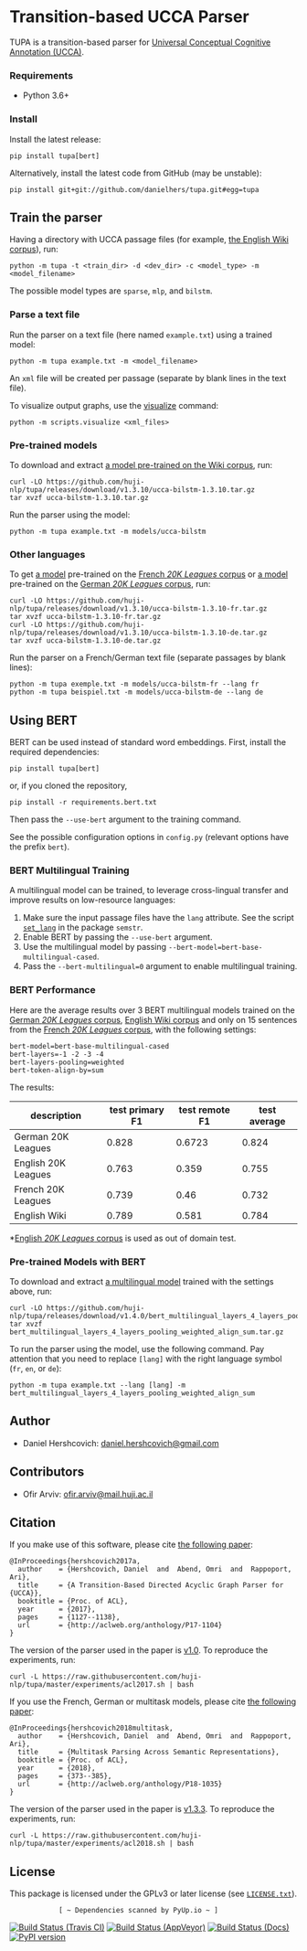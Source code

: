 Transition-based UCCA Parser
============================
TUPA is a transition-based parser for [Universal Conceptual Cognitive Annotation (UCCA)][1].

### Requirements
* Python 3.6+

### Install

Install the latest release:

    pip install tupa[bert]

Alternatively, install the latest code from GitHub (may be unstable):

    pip install git+git://github.com/danielhers/tupa.git#egg=tupa

Train the parser
----------------

Having a directory with UCCA passage files
(for example, [the English Wiki corpus](https://github.com/UniversalConceptualCognitiveAnnotation/UCCA_English-Wiki)),
run:

    python -m tupa -t <train_dir> -d <dev_dir> -c <model_type> -m <model_filename>

The possible model types are `sparse`, `mlp`, and `bilstm`.

### Parse a text file

Run the parser on a text file (here named `example.txt`) using a trained model:

    python -m tupa example.txt -m <model_filename>

An `xml` file will be created per passage (separate by blank lines in the text file).

To visualize output graphs, use the [visualize](https://github.com/danielhers/ucca/blob/master/scripts/visualize.py) command:

    python -m scripts.visualize <xml_files>

### Pre-trained models

To download and extract [a model pre-trained on the Wiki corpus](https://github.com/huji-nlp/tupa/releases/download/v1.3.10/ucca-bilstm-1.3.10.tar.gz), run:

    curl -LO https://github.com/huji-nlp/tupa/releases/download/v1.3.10/ucca-bilstm-1.3.10.tar.gz
    tar xvzf ucca-bilstm-1.3.10.tar.gz

Run the parser using the model:

    python -m tupa example.txt -m models/ucca-bilstm
    
### Other languages

To get [a model](https://github.com/huji-nlp/tupa/releases/download/v1.3.10/ucca-bilstm-1.3.10-fr.tar.gz) pre-trained on the [French *20K Leagues* corpus](https://github.com/UniversalConceptualCognitiveAnnotation/UCCA_French-20K)
or [a model](https://github.com/huji-nlp/tupa/releases/download/v1.3.10/ucca-bilstm-1.3.10-de.tar.gz) pre-trained on the [German *20K Leagues* corpus](https://github.com/UniversalConceptualCognitiveAnnotation/UCCA_German-20K), run:

    curl -LO https://github.com/huji-nlp/tupa/releases/download/v1.3.10/ucca-bilstm-1.3.10-fr.tar.gz
    tar xvzf ucca-bilstm-1.3.10-fr.tar.gz
    curl -LO https://github.com/huji-nlp/tupa/releases/download/v1.3.10/ucca-bilstm-1.3.10-de.tar.gz
    tar xvzf ucca-bilstm-1.3.10-de.tar.gz

Run the parser on a French/German text file (separate passages by blank lines):

    python -m tupa exemple.txt -m models/ucca-bilstm-fr --lang fr
    python -m tupa beispiel.txt -m models/ucca-bilstm-de --lang de

Using BERT
----------
BERT can be used instead of standard word embeddings.
First, install the required dependencies:

    pip install tupa[bert]

or, if you cloned the repository,

    pip install -r requirements.bert.txt
    
Then pass the `--use-bert` argument to the training command.

See the possible configuration options in `config.py` (relevant options have the prefix `bert`).

### BERT Multilingual Training
A multilingual model can be trained, to leverage
cross-lingual transfer and improve results on low-resource languages:

1. Make sure the input passage files have the `lang` attribute. See the script [`set_lang`](https://github.com/huji-nlp/semstr/blob/master/semstr/scripts/set_lang.py) in the package `semstr`.
2. Enable BERT by passing the `--use-bert` argument.
3. Use the multilingual model by passing `--bert-model=bert-base-multilingual-cased`.
4. Pass the `--bert-multilingual=0` argument to enable multilingual training.

### BERT Performance
Here are the average results over 3 BERT multilingual models trained on the [German _20K Leagues_ corpus](https://github.com/UniversalConceptualCognitiveAnnotation/UCCA_German-20K),
[English Wiki corpus](https://github.com/UniversalConceptualCognitiveAnnotation/UCCA_English-Wiki) 
and only on 15 sentences from the [French _20K Leagues_ corpus](https://github.com/UniversalConceptualCognitiveAnnotation/UCCA_French-20K), 
with the following settings:
```
bert-model=bert-base-multilingual-cased
bert-layers=-1 -2 -3 -4
bert-layers-pooling=weighted
bert-token-align-by=sum
```
The results:

| description          | test primary F1 | test remote F1 | test average |
| --------------------  | ------------------- | --------------- | ---------------- |
| German 20K Leagues |      0.828           |     0.6723        |    0.824          |
| English 20K Leagues |      0.763           |     0.359        |    0.755          |
| French 20K Leagues |      0.739           |     0.46        |    0.732          |
| English Wiki |      0.789           |     0.581        |    0.784          |

*[English _20K Leagues_ corpus](https://github.com/UniversalConceptualCognitiveAnnotation/UCCA_English-20K) is used as out of domain test.

### Pre-trained Models with BERT

To download and extract [a multilingual model](https://github.com/huji-nlp/tupa/releases/download/v1.4.0/bert_multilingual_layers_4_layers_pooling_weighted_align_sum.tar.gz) trained with the settings above, run:

    curl -LO https://github.com/huji-nlp/tupa/releases/download/v1.4.0/bert_multilingual_layers_4_layers_pooling_weighted_align_sum.tar.gz
    tar xvzf bert_multilingual_layers_4_layers_pooling_weighted_align_sum.tar.gz

To run the parser using the model, use the following command. Pay attention that you need to replace `[lang]` with
 the right language symbol (`fr`, `en`, or `de`):

    python -m tupa example.txt --lang [lang] -m bert_multilingual_layers_4_layers_pooling_weighted_align_sum

Author
------
* Daniel Hershcovich: daniel.hershcovich@gmail.com

Contributors
------------
* Ofir Arviv: ofir.arviv@mail.huji.ac.il


Citation
--------
If you make use of this software, please cite [the following paper](http://aclweb.org/anthology/P17-1104):

    @InProceedings{hershcovich2017a,
      author    = {Hershcovich, Daniel  and  Abend, Omri  and  Rappoport, Ari},
      title     = {A Transition-Based Directed Acyclic Graph Parser for {UCCA}},
      booktitle = {Proc. of ACL},
      year      = {2017},
      pages     = {1127--1138},
      url       = {http://aclweb.org/anthology/P17-1104}
    }

The version of the parser used in the paper is [v1.0](https://github.com/huji-nlp/tupa/releases/tag/v1.0).
To reproduce the experiments, run:

    curl -L https://raw.githubusercontent.com/huji-nlp/tupa/master/experiments/acl2017.sh | bash
    

If you use the French, German or multitask models, please cite
[the following paper](http://aclweb.org/anthology/P18-1035):

    @InProceedings{hershcovich2018multitask,
      author    = {Hershcovich, Daniel  and  Abend, Omri  and  Rappoport, Ari},
      title     = {Multitask Parsing Across Semantic Representations},
      booktitle = {Proc. of ACL},
      year      = {2018},
      pages     = {373--385},
      url       = {http://aclweb.org/anthology/P18-1035}
    }

The version of the parser used in the paper is [v1.3.3](https://github.com/huji-nlp/tupa/releases/tag/v1.3.3).
To reproduce the experiments, run:

    curl -L https://raw.githubusercontent.com/huji-nlp/tupa/master/experiments/acl2018.sh | bash


License
-------
This package is licensed under the GPLv3 or later license (see [`LICENSE.txt`](LICENSE.txt)).

[1]: http://github.com/huji-nlp/ucca

                [ ~ Dependencies scanned by PyUp.io ~ ]
[![Build Status (Travis CI)](https://travis-ci.org/danielhers/tupa.svg?branch=master)](https://travis-ci.org/danielhers/tupa)
[![Build Status (AppVeyor)](https://ci.appveyor.com/api/projects/status/github/danielhers/tupa?svg=true)](https://ci.appveyor.com/project/danielh/tupa)
[![Build Status (Docs)](https://readthedocs.org/projects/tupa/badge/?version=latest)](http://tupa.readthedocs.io/en/latest/)
[![PyPI version](https://badge.fury.io/py/TUPA.svg)](https://badge.fury.io/py/TUPA)
